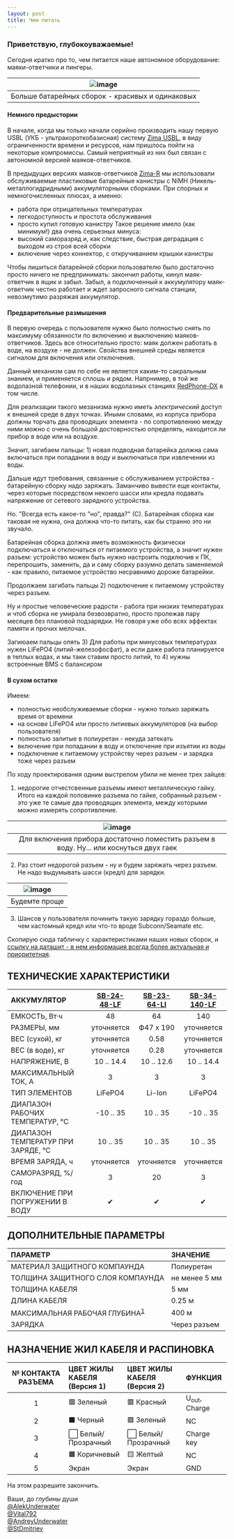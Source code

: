 ```yaml
---
layout: post
title: Чем питать
---
```


### Приветствую, глубокоуважаемые!

Сегодня кратко про то, чем питается наше автономное оборудование: маяки-ответчики и пингеры.

| ![image](https://user-images.githubusercontent.com/24439946/203551509-6531b025-7470-4462-951a-e5c609b52ea7.png) |
| :---: |
| Больше батарейных сборок - красивых и одинаковых |

#### Немного предыстории

В начале, когда мы только начали серийно производить нашу первую USBL (УКБ - ультракороткобазисная) систему [Zima USBL](/documentation/RU/Zima/Zima_Users_manual_ru.md), в виду ограниченности времени и ресурсов, нам пришлось пойти на некоторые компромиссы. Самый неприятный из них был связан с автономной версией маяков-ответчиков.

В предыдущих версиях маяков-ответчиков [Zima-R](/documentation/RU/Zima/Zima_R_Specification_ru.md) мы использовали обслуживаемые пластиковые батарейные канистры с NiMH (Никель-металлогидридными) аккумуляторными сборками. При спорных и немногочисленных плюсах, а именно:
- работа при отрицательных температурах
- легкодоступность и простота обслуживания
- просто купил готовую канистру
Такое решение имело (как минимум!) два очень серьезных минуса:
- высокий саморазряд и, как следствие, быстрая деградация с выходом из строя всей сборки
- включение через коннектор, с откручиванием крышки канистры

Чтобы лишиться батарейной сборки пользователю было достаточно просто ничего не предпринимать: закончил работы, кинул маяк-ответчик в ящик и забыл. Забыл, а подключенный к аккумулятору маяк-ответчик честно работает и ждет запросного сигнала станции, невозмутимо разряжая аккумулятор.

#### Предварительные размышения

В первую очередь с пользователя нужно было полностью снять по максимуму обязанности по включению и выключению маяков-ответчиков. Здесь все относительно просто: маяк должен работать в воде, на воздухе - не должен. Свойства внешней среды является сигналом для включения или отключения.

Данный механизм сам по себе не является каким-то сакральным знанием, и применяется сплошь и рядом. Напрнимер, в той же водолазной телефонии, и в наших водолазных станциях [RedPhone-DX](/documentation/RU/RedPhone/RedPhone_DX_Specification_ru.md) в том числе. 

Для реализации такого мезанизма нужно иметь _электрический_ доступ к внешней среде в двух точках. Иными словами, из корпуса прибора должны торчать два проводящих элемента - по сопротивлению между ними можно с очень большой достоврностью определять, находится ли прибор в воде или на воздухе.

Значит, загибаем пальцы: 1) новая подводная батарейка должна сама включаться при попадании в воду и выключаться при извлечении из воды.

Дальше идут требования, связанные с обслуживанием устройства - батарейную сборку надо заряжать. Заманчиво вывести еще контакты, через которые посредством некоего шасси или кредла подавать напряжение от сетевого зарядного устройства.

Но. "Всегда есть какое-то "но", правда?" (С). Батарейная сборка как таковая не нужна, она должна что-то питать, как бы странно это ни звучало.

Батарейная сборка должна иметь возможность физически подключаться и отключаться от питаемого устройства, а значит нужен разъем: устройство можен быть нужно настроить подключив к ПК, перепрошить, заменить, да и саму сборку разумно делать заменяемой - как правило, питаемое устройство несравнимо дороже батарейки.

Продолжаем загибать пальцы 2) подключение к питаемому устройству через разъем.

Ну и простые человеческие радости - работа при низких температурах и чтоб сборка не умирала безвозвратно, просто пролежав пару месяцев без плановой подзарядки. Не говоря уже обо всях эффектах памяти и прочих мелочах.

Загиюаем пальцы опять 3) Для работы при минусовых температурах нужен LiFePO4 (литий-железофосфат), а если даже работа планируется в теплых водах, и мы таки ставим просто литий, то 4) нужны встроенные BMS с балансиром

#### В сухом остатке

Имеем:
- полностью необслуживаемые сборки - нужно только заряжать время от времени
- на основе LiFePO4 или просто литиевых аккумуляторов (на выбор пользователя)
- полностью залитые в полиуретан - некуда затекать
- включение при попадании в воду и отключение при изъятии из воды
- подключение к питаемому устройству через разъем - и зарядка тоже через разъем

По ходу проектирования одним выстрелом убили не менее трех зайцев:
1) недорогие отчестсвенные разъемы имеют металлическую гайку. Итого на каждой половинке разъема по гайке, собранный разъем - это уже те самые два проводящих элемента, между которыми можно измерять сопротивление. 

| ![image](https://user-images.githubusercontent.com/24439946/203552673-f0ecaeae-a408-475f-8a40-a1a0744bbff5.png) |
| :---: |
| Для включения прибора достаточно поместить разъем в воду. Ну... или коснуться двух гаек |

2) Раз стоит недорогой разъем - ну и будем заряжать через разъем. Не надо выдумывать шасси (кредл) для зарядки. 

| ![image](https://user-images.githubusercontent.com/24439946/203552878-0f50d7f7-515a-45ff-b503-279d84652eaf.png) |
| :---: |
| Будемте проще |

3) Шансов у пользователя починить такую зарядку гораздо больше, чем кастомный кредл или что-то вроде Subconn/Seamate etc.

Скопирую сюда табличку с характеристиками наших новых сборок, и [ссылку на даташит - в нем информация всегда более актуальная и приоритетная](/documentation/RU/Accessories/Sub_batteries_ru.md).

## ТЕХНИЧЕСКИЕ ХАРАКТЕРИСТИКИ

| АККУМУЛЯТОР | <a name="sb2448lf">[SB-24-48-LF](#sb2448lf)</a> | <a name="sb2364li">[SB-23-64-LI](#sb2364li)</a> | <a name="sb34140lf">[SB-34-140-LF](#sb34140lf)</a> |
| :--- | :---: | :---: | :---: |
| ЕМКОСТЬ, Вт·ч | 48 | 64 | 140 |
| РАЗМЕРЫ, мм | уточняется | Ф47 х 190 | уточняется |
| ВЕС (сухой), кг | уточняется | 0.58 | уточняется |
| ВЕС (в воде), кг | уточняется | 0.28 | уточняется |
| НАПРЯЖЕНИЕ, В | 10 .. 14.4 | 10 .. 12.6 | 10 .. 14.4 |
| МАКСИМАЛЬНЫЙ ТОК, А | 3 | 3 | 3 |
| ТИП ЭЛЕМЕНТОВ | LiFePO4 | Li-Ion | LiFePO4 |
| ДИАПАЗОН РАБОЧИХ ТЕМПЕРАТУР, °С | -10 .. 35 | 10 .. 35 | -10 .. 35 |
| ДИАПАЗОН ТЕМПЕРАТУР ПРИ ЗАРЯДЕ, °С | 10 .. 35 | 10 .. 35 | 10 .. 35 |
| ВРЕМЯ ЗАРЯДА, ч | уточняется | уточняется | уточняется |
| САМОРАЗРЯД, %/год | 3 | 20 | 3 |
| ВКЛЮЧЕНИЕ ПРИ ПОГРУЖЕНИИ В ВОДУ | ✔ | ✔ | ✔ |


## ДОПОЛНИТЕЛЬНЫЕ ПАРАМЕТРЫ

| ПАРАМЕТР | ЗНАЧЕНИЕ |
| :--- | :--- |
| МАТЕРИАЛ ЗАЩИТНОГО КОМПАУНДА | Полиуретан |
| ТОЛЩИНА ЗАЩИТНОГО СЛОЯ КОМПАУНДА | не менее 5 мм |
| ТОЛЩИНА КАБЕЛЯ | 5 мм |
| ДЛИНА КАБЕЛЯ | 0.25 м |
| МАКСИМАЛЬНАЯ РАБОЧАЯ ГЛУБИНА<sup>[1](#fn1)</sup> | 400 м |
| ЗАРЯДКА | Через разъем |

<div style="page-break-after: always;"></div>

## НАЗНАЧЕНИЕ ЖИЛ КАБЕЛЯ И РАСПИНОВКА

| № КОНТАКТА РАЗЪЕМА | ЦВЕТ ЖИЛЫ КАБЕЛЯ <br/> (Версия 1) | ЦВЕТ ЖИЛЫ КАБЕЛЯ <br/> (Версия 2) | ФУНКЦИЯ |
| :---: | :--- | :--- | :--- |
| 1 | 🟩 Зеленый | 🟥 Красный | U<sub>out</sub>, Charge |
| 2 | ⬛ Черный | 🟩 Зеленый | NC |
| 3 | ⬜ Белый/Прозрачный | ⬜ Белый/Прозрачный | Charge key |
| 4 | 🟫 Коричневый | 🟨 Желтый | NC |
| 5 | Экран | Экран | GND |


На этом разрешите закончить.

Ваши, до _глубины_ души  
[@AlekUnderwater](https://www.github.com/AlekUnderwater)  
[@Vital792](https://github.com/vital792)  
[@AndreyUnderwater](https://github.com/AndreyUnderwater)  
[@StDmitriev](https://github.com/StDmitriev)  
